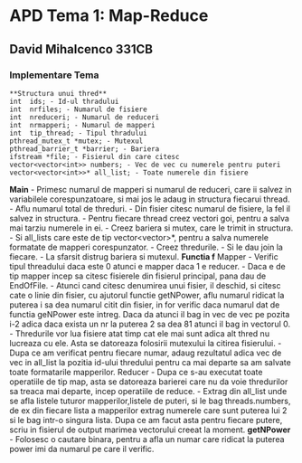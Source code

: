 # APD Tema 1: Map-Reduce
## David Mihalcenco 331CB

### Implementare Tema
	**Structura unui thred**
    int  ids; - Id-ul thradului
	int  nrfiles; - Numarul de fisiere
	int  nreduceri; - Numarul de reduceri
	int  nrmapperi; - Numarul de mapperi
	int  tip_thread; - Tipul thradului
	pthread_mutex_t *mutex; - Mutexul 
	pthread_barrier_t *barrier; - Bariera
	ifstream *file; - Fisierul din care citesc
	vector<vector<int>> numbers; - Vec de vec cu numerele pentru puteri
	vector<vector<int>>* all_list; - Toate numerele din fisiere
**Main**
	- Primesc numarul de mapperi si numarul de reduceri, care ii salvez in variabilele corespunzatoare, si mai jos le adaug in structura fiecarui thread. 
	- Aflu numarul total de threduri. 
	- Din fisier citesc numarul de fisiere, la fel il salvez in structura. 
	- Pentru fiecare thread creez vectori goi, pentru a salva mai tarziu numerele in ei.
	- Creez bariera si mutex, care le trimit in structura.
	- Si all_lists care este de tip vector<vector<int>>*, pentru a salva numerele formatate de mapperi corespunzator.
	- Creez thredurile.
	- Si le dau join la fiecare.
	- La sfarsit distrug bariera si mutexul.
**Functia f**
	Mapper
	- Verific tipul threadului daca este 0 atunci e mapper daca 1 e reducer.
	- Daca e de tip mapper incep sa citesc fisierele din fisierul principal, pana dau de EndOfFile.
	- Atunci cand citesc denumirea unui fisier, il deschid, si citesc cate o linie din fisier, cu ajutorul functie getNPower, aflu numarul ridicat la puterea i sa dea numarul citit din fisier, in for verific daca numarul dat de functia geNPower este intreg. Daca da atunci il bag in vec de vec pe pozita i-2 adica daca exista un nr la puterea 2 sa dea 81 atunci il bag in vectorul 0.
	- Thredurile vor lua fisiere atat timp cat ele mai sunt adica alt thred nu lucreaza cu ele. Asta se datoreaza folosirii mutexului la citirea fisierului.
	- Dupa ce am verificat pentru fiecare numar, adaug rezultatul adica vec de vec in all_list  la pozitia id-ului thredului pentru ca mai departe sa am salvate toate formatarile mapperilor.
	Reducer
	- Dupa ce s-au executat toate operatiile de tip map, asta se datoreaza barierei care nu da voie thredurilor sa treaca mai departe, incep operatiile de reduce.
	- Extrag din all_list unde se afla listele tuturor mapperilor,listele de puteri, si le bag threads.numbers, de ex din fiecare lista a mapperilor extrag numerele care sunt puterea lui 2 si le bag intr-o singura lista. Dupa ce am facut asta pentru fiecare putere, scriu in fisierul de output marimea vectorului creeat la moment.
**getNPower**
	- Folosesc o cautare binara, pentru a afla un numar care ridicat la puterea power imi da numarul pe care il verific.